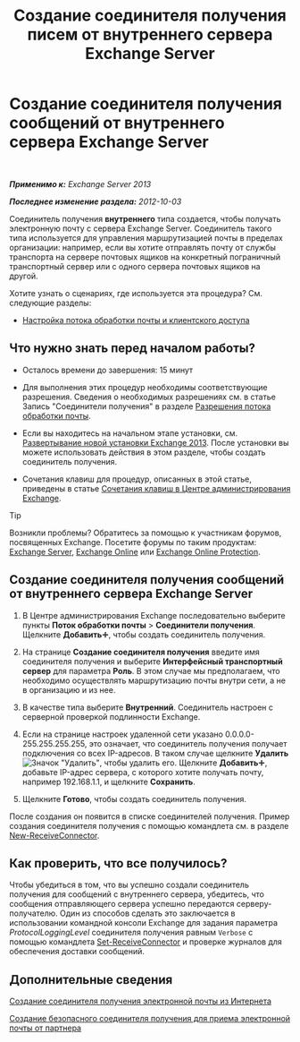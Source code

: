 ﻿---
title: 'Создание соединителя получения писем от внутреннего сервера Exchange Server'
TOCTitle: Создание соединителя получения сообщений от внутреннего сервера Exchange Server
ms:assetid: 546cead9-7a2d-4332-a5f6-35343d56c619
ms:mtpsurl: https://technet.microsoft.com/ru-ru/library/JJ657448(v=EXCHG.150)
ms:contentKeyID: 50488252
ms.date: 04/30/2018
mtps_version: v=EXCHG.150
ms.translationtype: HT
---

# Создание соединителя получения сообщений от внутреннего сервера Exchange Server

 

_**Применимо к:** Exchange Server 2013_

_**Последнее изменение раздела:** 2012-10-03_

Соединитель получения **внутреннего** типа создается, чтобы получать электронную почту с сервера Exchange Server. Соединитель такого типа используется для управления маршрутизацией почты в пределах организации: например, если вы хотите отправлять почту от службы транспорта на сервере почтовых ящиков на конкретный пограничный транспортный сервер или с одного сервера почтовых ящиков на другой.

Хотите узнать о сценариях, где используется эта процедура? См. следующие разделы:

  - [Настройка потока обработки почты и клиентского доступа](configure-mail-flow-and-client-access-exchange-2013-help.md)

## Что нужно знать перед началом работы?

  - Осталось времени до завершения: 15 минут

  - Для выполнения этих процедур необходимы соответствующие разрешения. Сведения о необходимых разрешениях см. в статье Запись "Соединители получения" в разделе [Разрешения потока обработки почты](mail-flow-permissions-exchange-2013-help.md).

  - Если вы находитесь на начальном этапе установки, см. [Развертывание новой установки Exchange 2013](deploy-a-new-installation-of-exchange-2013-exchange-2013-help.md). После установки вы можете использовать действия в этом разделе, чтобы создать соединитель получения.

  - Сочетания клавиш для процедур, описанных в этой статье, приведены в статье [Сочетания клавиш в Центре администрирования Exchange](keyboard-shortcuts-in-the-exchange-admin-center-exchange-online-protection-help.md).

> [!TIP]  
> Возникли проблемы? Обратитесь за помощью к участникам форумов, посвященных Exchange. Посетите форумы по таким продуктам: <a href="https://go.microsoft.com/fwlink/p/?linkid=60612">Exchange Server</a>, <a href="https://go.microsoft.com/fwlink/p/?linkid=267542">Exchange Online</a> или <a href="https://go.microsoft.com/fwlink/p/?linkid=285351">Exchange Online Protection</a>.


## Создание соединителя получения сообщений от внутреннего сервера Exchange Server

1.  В Центре администрирования Exchange последовательно выберите пункты **Поток обработки почты** \> **Соединители получения**. Щелкните **Добавить**![Значок добавления](images/JJ218640.c1e75329-d6d7-4073-a27d-498590bbb558(EXCHG.150).gif "Значок добавления"), чтобы создать соединитель получения.

2.  На странице **Создание соединителя получения** введите имя соединителя получения и выберите **Интерфейсный транспортный сервер** для параметра **Роль**. В этом случае мы предполагаем, что необходимо осуществлять маршрутизацию почты внутри сети, а не в организацию и из нее.

3.  В качестве типа выберите **Внутренний**. Соединитель настроен с серверной проверкой подлинности Exchange.

4.  Если на странице настроек удаленной сети указано 0.0.0.0-255.255.255.255, это означает, что соединитель получения получает подключения со всех IP-адресов. В таком случае щелкните **Удалить**![Значок "Удалить"](images/JJ657492.479b6ced-8d64-4277-a725-f17fea202b28(EXCHG.150).gif "Значок \"Удалить\""), чтобы удалить его. Щелкните **Добавить**![Значок добавления](images/JJ218640.c1e75329-d6d7-4073-a27d-498590bbb558(EXCHG.150).gif "Значок добавления"), добавьте IP-адрес сервера, с которого хотите получать почту, например 192.168.1.1, и щелкните **Сохранить**.

5.  Щелкните **Готово**, чтобы создать соединитель получения.

После создания он появится в списке соединителей получения. Пример создания соединителя получения с помощью командлета см. в разделе [New-ReceiveConnector](https://technet.microsoft.com/ru-ru/library/bb125139\(v=exchg.150\)).

## Как проверить, что все получилось?

Чтобы убедиться в том, что вы успешно создали соединитель получения для сообщений с внутреннего сервера, убедитесь, что сообщения отправляющего сервера успешно передаются серверу-получателю. Один из способов сделать это заключается в использовании командной консоли Exchange для задания параметра *ProtocolLoggingLevel* соединителя получения равным `Verbose` с помощью командлета [Set-ReceiveConnector](https://technet.microsoft.com/ru-ru/library/bb125140\(v=exchg.150\)) и проверке журналов для обеспечения доставки сообщений.

## Дополнительные сведения

[Создание соединителя получения электронной почты из Интернета](create-a-receive-connector-to-receive-email-from-the-internet-exchange-2013-help.md)

[Создание безопасного соединителя получения для приема электронной почты от партнера](create-a-secure-receive-connector-to-receive-email-from-a-partner-exchange-2013-help.md)


